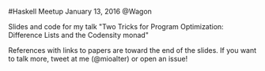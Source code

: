#Haskell Meetup January 13, 2016 @Wagon

Slides and code for my talk "Two Tricks for Program Optimization: Difference Lists and the Codensity monad"

References with links to papers are toward the end of the slides.
If you want to talk more, tweet at me (@mioalter) or open an issue!
